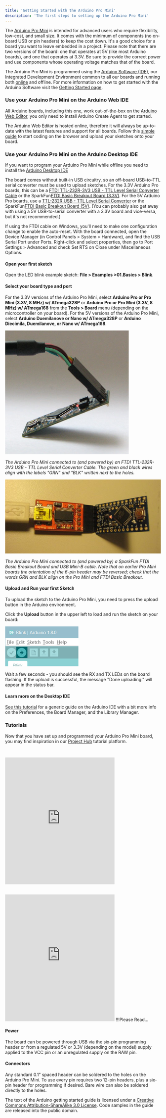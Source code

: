 ```yaml
---
title: 'Getting Started with the Arduino Pro Mini'
description: 'The first steps to setting up the Arduino Pro Mini'
---
```


The [Arduino Pro Mini](https://store.arduino.cc/arduino-pro-mini) is intended for advanced users who require flexibility, low-cost, and small size. It comes with the minimum of components (no on-board USB or pin headers) to keep the cost down. It's a good choice for a board you want to leave embedded in a project. Please note that there are two versions of the board: one that operates at 5V (like most Arduino boards), and one that operates at 3.3V. Be sure to provide the correct power and use components whose operating voltage matches that of the board.

The Arduino Pro Mini is programmed using the [Arduino Software (IDE)](/en/Main/Software), our Integrated Development Environment common to all our boards and running both [online](https://create.arduino.cc/editor) and offline. For more information on how to get started with the Arduino Software visit the [Getting Started page](/en/Guide/HomePage).

### Use your Arduino Pro Mini on the Arduino Web IDE



All Arduino boards, including this one, work out-of-the-box on the [Arduino Web Editor](https://create.arduino.cc/editor), you only need to install Arduino Create Agent to get started.

The Arduino Web Editor is hosted online, therefore it will always be up-to-date with the latest features and support for all boards. Follow this [simple guide](https://create.arduino.cc/projecthub/Arduino_Genuino/getting-started-with-arduino-web-editor-4b3e4a) to start coding on the browser and upload your sketches onto your board.





### Use your Arduino Pro Mini on the Arduino Desktop IDE

If you want to program your Arduino Pro Mini while offline you need to install the [Arduino Desktop IDE](/en/Main/Software)

The board comes without built-in USB circuitry, so an off-board USB-to-TTL serial converter must be used to upload sketches. For the 3.3V Arduino Pro boards, this can be a [FTDI TTL-232R-3V3 USB - TTL Level Serial Converter Cable](http://www.ftdichip.com/Products/EvaluationKits/TTL-232R-3V3.htm) or the SparkFun[FTDI Basic Breakout Board (3.3V)](http://www.sparkfun.com/commerce/product_info.php?products_id=8772). For the 5V Arduino Pro boards, use a [TTL-232R USB - TTL Level Serial Converter](http://www.ftdichip.com/Products/EvaluationKits/TTL-232R.htm) or the SparkFun[FTDI Basic Breakout Board (5V)](http://www.sparkfun.com/commerce/product_info.php?products_id=9115). (You can probably also get away with using a 5V USB-to-serial converter with a 3.3V board and vice-versa, but it's not recommended.)

If using the FTDI cable on Windows, you'll need to make one configuration change to enable the auto-reset. With the board connected, open the Device Manager (in Control Panels > System > Hardware), and find the USB Serial Port under Ports. Right-click and select properties, then go to Port Settings > Advanced and check Set RTS on Close under Miscellaneous Options.

#### Open your first sketch

Open the LED blink example sketch: **File > Examples >01.Basics > Blink**.

#### Select your board type and port

For the 3.3V versions of the Arduino Pro Mini, select **Arduino Pro or Pro Mini (3.3V, 8 MHz) w/ ATmega328P** or **Arduino Pro or Pro Mini (3.3V, 8 MHz) w/ ATmega168** from the **Tools > Board** menu (depending on the microcontroller on your board). For the 5V versions of the Arduino Pro Mini, select **Arduino Duemilanove or Nano w/ ATmega328P** or **Arduino Diecimila, Duemilanove, or Nano w/ ATmega168**.

![](./assets/FTDICable.jpg)

_The Arduino Pro Mini connected to (and powered by) an FTDI TTL-232R-3V3 USB - TTL Level Serial Converter Cable. The green and black wires align with the labels "GRN" and "BLK" written next to the holes._

![](./assets/ArduinoProMiniFTDIBreakout2.jpg)

_The Arduino Pro Mini connected to (and powered by) a SparkFun FTDI Basic Breakout Board and USB Mini-B cable. Note that on earlier Pro Mini boards the orientation of the 6-pin header may be reversed; check that the words GRN and BLK align on the Pro Mini and FTDI Basic Breakout._

#### Upload and Run your first Sketch

To upload the sketch to the Arduino Pro Mini, you need to press the upload button in the Arduino environment.

Click the **Upload** button in the upper left to load and run the sketch on your board:

![](./assets/UNO_Upload.png)

Wait a few seconds - you should see the RX and TX LEDs on the board flashing. If the upload is successful, the message "Done uploading." will appear in the status bar.

#### Learn more on the Desktop IDE

[See this tutorial](https://create.arduino.cc/projecthub/Arduino_Genuino/getting-started-with-the-arduino-software-ide-623be4) for a generic guide on the Arduino IDE with a bit more info on the Preferences, the Board Manager, and the Library Manager.

### Tutorials

Now that you have set up and programmed your Arduino Pro Mini board, you may find inspiration in our [Project Hub](https://create.arduino.cc/projecthub) tutorial platform.

<iframe frameborder='0' height='410' scrolling='no' src='https://create.arduino.cc/projecthub/sfrwmaker/simple-fm-radio-5bb328/embed?use_route=project' width='354' style='margin-top:30px; margin-right:20px'></iframe><iframe frameborder='0' height='410' scrolling='no' src='https://create.arduino.cc/projecthub/rayburne/magic-morse-on-arduino-f48633/embed?use_route=project' width='354' style='margin-top:30px'></iframe>
!!!Please Read...

#### Power

The board can be powered through USB via the six-pin programming header or from a regulated 5V or 3.3V (depending on the model) supply applied to the VCC pin or an unregulated supply on the RAW pin.

#### Connectors

Any standard 0.1" spaced header can be soldered to the holes on the Arduino Pro Mini. To use every pin requires two 12-pin headers, plus a six-pin header for programming if desired. Bare wire can also be soldered directly to the holes.

The text of the Arduino getting started guide is licensed under a
[Creative Commons Attribution-ShareAlike 3.0 License](http://creativecommons.org/licenses/by-sa/3.0/). Code samples in the guide are released into the public domain.

